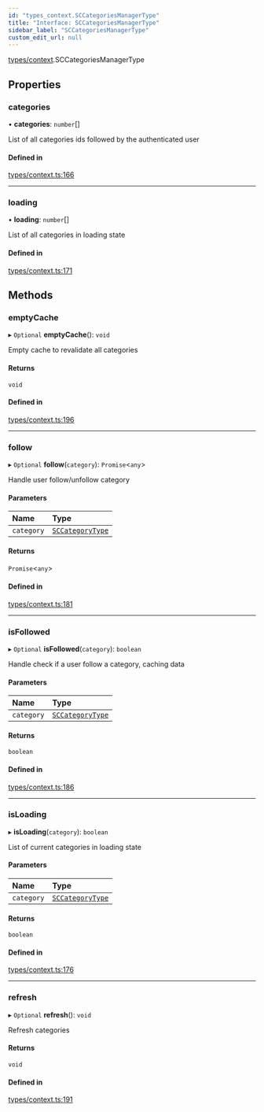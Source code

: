 ```yaml
---
id: "types_context.SCCategoriesManagerType"
title: "Interface: SCCategoriesManagerType"
sidebar_label: "SCCategoriesManagerType"
custom_edit_url: null
---
```


[types/context](../modules/types_context).SCCategoriesManagerType

## Properties

### categories

• **categories**: `number`[]

List of all categories ids followed by the authenticated user

#### Defined in

[types/context.ts:166](https://github.com/selfcommunity/community-ui/blob/487fa8c/packages/sc-core/src/types/context.ts#L166)

___

### loading

• **loading**: `number`[]

List of all categories in loading state

#### Defined in

[types/context.ts:171](https://github.com/selfcommunity/community-ui/blob/487fa8c/packages/sc-core/src/types/context.ts#L171)

## Methods

### emptyCache

▸ `Optional` **emptyCache**(): `void`

Empty cache to revalidate all categories

#### Returns

`void`

#### Defined in

[types/context.ts:196](https://github.com/selfcommunity/community-ui/blob/487fa8c/packages/sc-core/src/types/context.ts#L196)

___

### follow

▸ `Optional` **follow**(`category`): `Promise`<`any`\>

Handle user follow/unfollow category

#### Parameters

| Name | Type |
| :------ | :------ |
| `category` | [`SCCategoryType`](types_category.SCCategoryType) |

#### Returns

`Promise`<`any`\>

#### Defined in

[types/context.ts:181](https://github.com/selfcommunity/community-ui/blob/487fa8c/packages/sc-core/src/types/context.ts#L181)

___

### isFollowed

▸ `Optional` **isFollowed**(`category`): `boolean`

Handle check if a user follow a category, caching data

#### Parameters

| Name | Type |
| :------ | :------ |
| `category` | [`SCCategoryType`](types_category.SCCategoryType) |

#### Returns

`boolean`

#### Defined in

[types/context.ts:186](https://github.com/selfcommunity/community-ui/blob/487fa8c/packages/sc-core/src/types/context.ts#L186)

___

### isLoading

▸ **isLoading**(`category`): `boolean`

List of current categories in loading state

#### Parameters

| Name | Type |
| :------ | :------ |
| `category` | [`SCCategoryType`](types_category.SCCategoryType) |

#### Returns

`boolean`

#### Defined in

[types/context.ts:176](https://github.com/selfcommunity/community-ui/blob/487fa8c/packages/sc-core/src/types/context.ts#L176)

___

### refresh

▸ `Optional` **refresh**(): `void`

Refresh categories

#### Returns

`void`

#### Defined in

[types/context.ts:191](https://github.com/selfcommunity/community-ui/blob/487fa8c/packages/sc-core/src/types/context.ts#L191)
